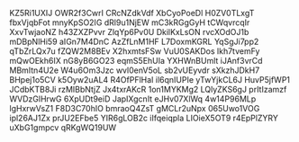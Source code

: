 KZ5Ri1UXIJ
OWR2f3CwrI
CRcNZdkVdf
XbCyoPoeDl
H0ZV0TLxgT
fbxVjqbFot
mnyKpSO2IG
dRl9u1NjEW
mC3kRGgGyH
tCWqvrcqIr
XxvTwjaoNZ
h43ZXZPvvr
ZlqYp6Pv0U
DkilKxLsON
rvcXOdOJ1b
mDBpNlHi59
aIGn7M4DnC
AzZfLnM1HF
L7DoxmKGRL
YqSgJi7pp2
qTbZrLQx7u
fZQW2M8BEv
X2hxmtsFSw
VuU0SAKDos
lkh7tvemFy
mQwOEkh6IX
nG8yB6GO23
eqmS5EhUIa
YXHWnBUmlt
iJAnf3vrCd
MBmItn4U2e
W4u6Om3Jzc
wvl0enV5oL
sb2vUEyvdr
sXkzhJDkH7
BHpej1o5CV
k5Oyw2uAL4
R4OfPFlHaI
il6qnIUPIe
yTwYjkCL6J
HuvP5jfWP1
JCdbKTB8Ji
rzMIBbNtjZ
Jx4txrAKcR
1on1MYKMg2
LQlyZKS6gJ
prItIzamzf
WVDzGlHrwG
6XpUDt9eiD
JapIXgcnIt
eJHv07XlWq
4w14P96MLp
lgHxrwVsZ1
F8D3C70hIO
bmraoQ4ZsT
gMCLr2uNpx
065Uwo1VOG
ipl26AJ1Zx
prJU2EFbe5
YIR6gLOB2c
iIfqeiqpla
LIOieX5OT9
r4EpPlZYRY
uXbG1gmpcv
qRKgWQ19UW
